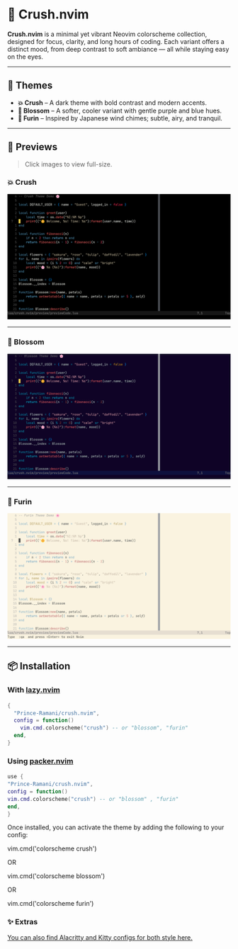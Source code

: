 # 🌸 Crush.nvim

**Crush.nvim** is a minimal yet vibrant Neovim colorscheme collection, designed for focus, clarity, and long hours of coding. Each variant offers a distinct mood, from deep contrast to soft ambiance — all while staying easy on the eyes.

---

## 🎨 Themes

- **💥 Crush** – A dark theme with bold contrast and modern accents.
- **🌼 Blossom** – A softer, cooler variant with gentle purple and blue hues.
- **🎐 Furin** – Inspired by Japanese wind chimes; subtle, airy, and tranquil.

---

## 📸 Previews

> Click images to view full-size.

### 💥 Crush

![Crush Theme](./preview/crush.png)

---

### 🌼 Blossom

![Blossom Theme](./preview/blossom.png)

---

### 🎐 Furin

![Furin Theme](./preview/furin.png)

---

## 📦 Installation

### With [lazy.nvim](https://github.com/folke/lazy.nvim)

```lua
{
  "Prince-Ramani/crush.nvim",
  config = function()
    vim.cmd.colorscheme("crush") -- or "blossom", "furin"
  end,
}
```

### Using [packer.nvim](https://github.com/wbthomason/packer.nvim)

```lua
use {
"Prince-Ramani/crush.nvim",
config = function()
vim.cmd.colorscheme("crush") -- or "blossom" , "furin"
end,
}
```

Once installed, you can activate the theme by adding the following to your config:

vim.cmd('colorscheme crush')

OR

vim.cmd('colorscheme blossom')

OR

vim.cmd('colorscheme furin')

### ✨ Extras

[You can also find Alacritty and Kitty configs for both style here.](./extras)
